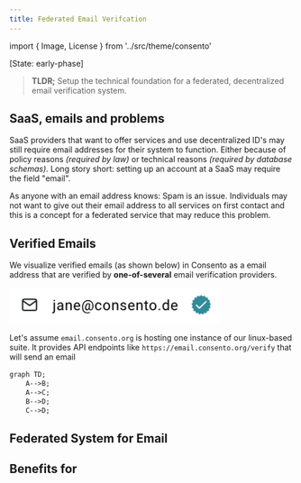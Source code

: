 ```yaml
---
title: Federated Email Verifcation
---
```

import { Image, License } from '../src/theme/consento'

[State: early-phase]

> **TLDR;** Setup the technical foundation for a federated, decentralized email verification system.

## SaaS, emails and problems

SaaS providers that want to offer services and use decentralized ID's may still require email addresses
for their system to function. Either because of policy reasons _(required by law)_ or technical reasons
_(required by database schemas)_. Long story short: setting up an account at a SaaS may require the field
"email".

As anyone with an email address knows: Spam is an issue. Individuals may not want to give out their
email address to all services on first contact and this is a concept for a federated service that may
reduce this problem.

## Verified Emails

We visualize verified emails (as shown below) in Consento as a email address that are verified by **one-of-several**
email verification providers.

![Email address "jane@consento.org" with a star on the left](/img/consento/cc-by-nc-sa/verified_email.png)

Let's assume `email.consento.org` is hosting one instance of our linux-based suite. It provides API endpoints
like `https://email.consento.org/verify` that will send an email 

```mermaid
graph TD;
    A-->B;
    A-->C;
    B-->D;
    C-->D;
```

## Federated System for Email

## Benefits for 


<License author="martin" license="CC-BY" year="2021"  />
